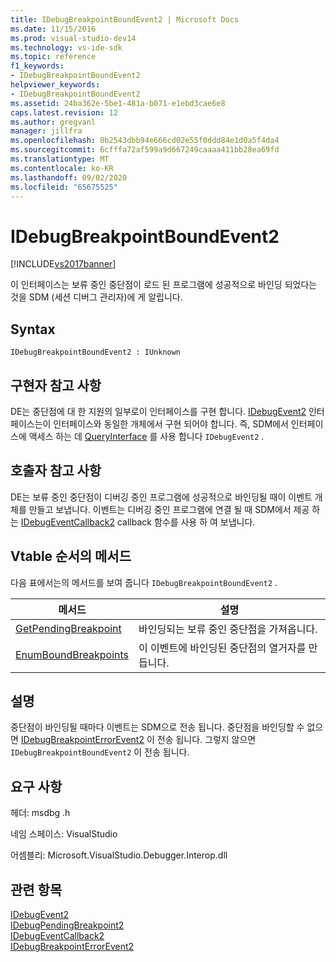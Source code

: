 ```yaml
---
title: IDebugBreakpointBoundEvent2 | Microsoft Docs
ms.date: 11/15/2016
ms.prod: visual-studio-dev14
ms.technology: vs-ide-sdk
ms.topic: reference
f1_keywords:
- IDebugBreakpointBoundEvent2
helpviewer_keywords:
- IDebugBreakpointBoundEvent2
ms.assetid: 24ba362e-5be1-481a-b071-e1ebd3cae6e8
caps.latest.revision: 12
ms.author: gregvanl
manager: jillfra
ms.openlocfilehash: 0b2543dbb94e666cd02e55f0ddd84e1d0a5f4da4
ms.sourcegitcommit: 6cfffa72af599a9d667249caaaa411bb28ea69fd
ms.translationtype: MT
ms.contentlocale: ko-KR
ms.lasthandoff: 09/02/2020
ms.locfileid: "65675525"
---
```

# <a name="idebugbreakpointboundevent2"></a>IDebugBreakpointBoundEvent2
[!INCLUDE[vs2017banner](../../../includes/vs2017banner.md)]

이 인터페이스는 보류 중인 중단점이 로드 된 프로그램에 성공적으로 바인딩 되었다는 것을 SDM (세션 디버그 관리자)에 게 알립니다.  
  
## <a name="syntax"></a>Syntax  
  
```  
IDebugBreakpointBoundEvent2 : IUnknown  
```  
  
## <a name="notes-for-implementers"></a>구현자 참고 사항  
 DE는 중단점에 대 한 지원의 일부로이 인터페이스를 구현 합니다. [IDebugEvent2](../../../extensibility/debugger/reference/idebugevent2.md) 인터페이스는이 인터페이스와 동일한 개체에서 구현 되어야 합니다. 즉, SDM에서 인터페이스에 액세스 하는 데 [QueryInterface](https://msdn.microsoft.com/library/62fce95e-aafa-4187-b50b-e6611b74c3b3) 를 사용 합니다 `IDebugEvent2` .  
  
## <a name="notes-for-callers"></a>호출자 참고 사항  
 DE는 보류 중인 중단점이 디버깅 중인 프로그램에 성공적으로 바인딩될 때이 이벤트 개체를 만들고 보냅니다. 이벤트는 디버깅 중인 프로그램에 연결 될 때 SDM에서 제공 하는 [IDebugEventCallback2](../../../extensibility/debugger/reference/idebugeventcallback2.md) callback 함수를 사용 하 여 보냅니다.  
  
## <a name="methods-in-vtable-order"></a>Vtable 순서의 메서드  
 다음 표에서는의 메서드를 보여 줍니다 `IDebugBreakpointBoundEvent2` .  
  
|메서드|설명|  
|------------|-----------------|  
|[GetPendingBreakpoint](../../../extensibility/debugger/reference/idebugbreakpointboundevent2-getpendingbreakpoint.md)|바인딩되는 보류 중인 중단점을 가져옵니다.|  
|[EnumBoundBreakpoints](../../../extensibility/debugger/reference/idebugbreakpointboundevent2-enumboundbreakpoints.md)|이 이벤트에 바인딩된 중단점의 열거자를 만듭니다.|  
  
## <a name="remarks"></a>설명  
 중단점이 바인딩될 때마다 이벤트는 SDM으로 전송 됩니다. 중단점을 바인딩할 수 없으면 [IDebugBreakpointErrorEvent2](../../../extensibility/debugger/reference/idebugbreakpointerrorevent2.md) 이 전송 됩니다. 그렇지 않으면 `IDebugBreakpointBoundEvent2` 이 전송 됩니다.  
  
## <a name="requirements"></a>요구 사항  
 헤더: msdbg .h  
  
 네임 스페이스: VisualStudio  
  
 어셈블리: Microsoft.VisualStudio.Debugger.Interop.dll  
  
## <a name="see-also"></a>관련 항목  
 [IDebugEvent2](../../../extensibility/debugger/reference/idebugevent2.md)   
 [IDebugPendingBreakpoint2](../../../extensibility/debugger/reference/idebugpendingbreakpoint2.md)   
 [IDebugEventCallback2](../../../extensibility/debugger/reference/idebugeventcallback2.md)   
 [IDebugBreakpointErrorEvent2](../../../extensibility/debugger/reference/idebugbreakpointerrorevent2.md)
